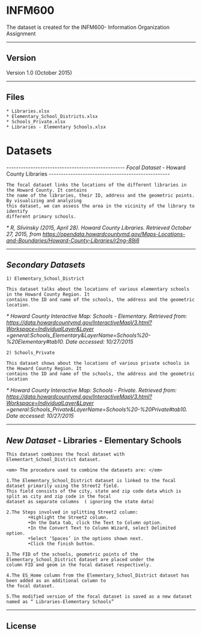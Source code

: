 # INFM600
The dataset is created for the INFM600- Information Organization Assignment

-------
Version
-------

Version 1.0 (October 2015)

-----
Files
-----

	* Libraries.xlsx
	* Elementary_School_Districts.xlsx
 	* Schools_Private.xlsx
 	* Libraries - Elementary Schools.xlsx
 
<h1> Datasets </h1> 
-------------------------------------------------
<em> Focal Dataset </em> - Howard County Libraries
--------------------------------------------------

	The focal dataset links the locations of the different libraries in the Howard County. It contains
	the name of the libraries, their ID, address and the geometric points. By visualizing and analyzing 
	this dataset, we can assess the area in the vicinity of the library to identify
	different primary schools. 
	
<i>	* R, Slivinsky (2015, April 28). Howard County Libraries. Retrieved October 27, 2015, 
	from https://opendata.howardcountymd.gov/Maps-Locations-and-Boundaries/Howard-County-Libraries/r2ng-89j6 </i>

----------------------------
<em> Secondary Datasets </em>
-----------------------------

	1) Elementary_School_District 
	
	This dataset talks about the locations of various elementary schools in the Howard County Region. It 
	contains the ID and name of the schools, the address and the geometric location.
	
<i>	* Howard County Interactive Map:  Schools - Elementary.
	Retrieved from: https://data.howardcountymd.gov/InteractiveMapV3.html?Workspace=IndividualLayer&Layer
	=general:Schools_Elementary&LayerName=Schools%20-%20Elementary#tab10. Date accessed: 10/27/2015 </i>
	
	2) Schools_Private

	This dataset shows about the locations of various private schools in the Howard County Region. It
	contains the ID and name of the schools, the address and the geometric location
	
<i>	* Howard County Interactive Map:  Schools - Private.
	Retrieved from: https://data.howardcountymd.gov/InteractiveMapV3.html?Workspace=IndividualLayer&Layer
	=general:Schools_Private&LayerName=Schools%20-%20Private#tab10. Date accessed: 10/27/2015 </i>

-------------------------------------------------------
<em> New Dataset </em> - Libraries - Elementary Schools
-------------------------------------------------------

	This dataset combines the focal dataset with Elementart_School_District dataset. 
	
	<em> The procedure used to combine the datasets are: </em>
	
	1.The Elementary_School_District dataset is linked to the focal dataset primarily using the Street2 field.
	This field consists of the city, state and zip code data which is  split as city and zip code in the focal
	dataset as separate columns  ( ignoring the state data) 
	
	2.The Steps involved in splitting Street2 column:
			•Highlight the Street2 column.
			•On the Data tab, click the Text to Column option.
			•In the Convert Text to Column Wizard, select Delimited option.
			•Select ‘Spaces’ in the options shown next.
			•Click the finish button. 
			
	3.The FID of the schools, geometric points of the Elementary_School_District dataset are placed under the 
	column FID and geom in the focal dataset respectively.
	
	4.The ES_Home column from the Elementary_School_District dataset has been added as an additional column to 
	the focal dataset.
	
	5.The modified version of the focal dataset is saved as a new dataset named as “ Libraries-Elementary Schools” 


	
	
	
------- 
License
-------

